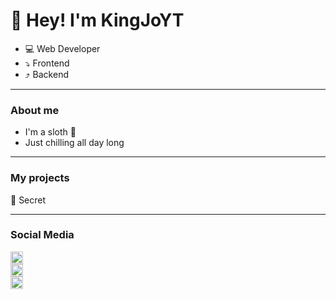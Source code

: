 # 👋 Hey! I'm KingJoYT
- 💻 Web Developer
- ⤵ Frontend
- ⤴ Backend

---
### About me
- I'm a sloth 🦥
- Just chilling all day long

---
### My projects
🤫 Secret

---
### Social Media
[<img src="https://discord.com/assets/3437c10597c1526c3dbd98c737c2bcae.svg" alt="Discord Logo" style="width: 20px; height: 20px;">](https://discord.com/users/436555443641384961) <br>
[<img src="https://cdn-icons-png.flaticon.com/512/1384/1384060.png" alt="YouTube Logo" style="width: 20px; height: 20px;">](https://www.youtube.com/channel/UCLNtpHjXuNtIrVjLOM3VgLQ) <br>
[<img src="https://cdn-icons-png.flaticon.com/512/2111/2111668.png" alt="Twitch Logo" style="width: 20px; height: 20px;">](https://www.twitch.tv/kingjo_yt) 